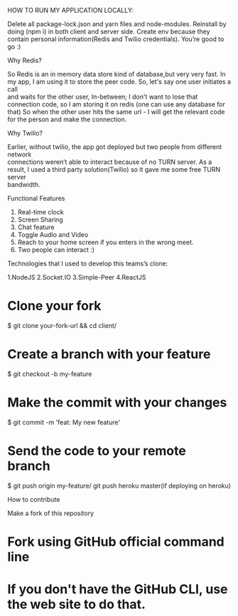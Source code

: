  HOW TO RUN MY APPLICATION LOCALLY:

Delete all package-lock.json and yarn files and node-modules. 
Reinstall by doing (npm i) in both client and server side.
Create env because they contain personal information(Redis and Twilio credentials). 
You’re good to go :)

 Why Redis?
 
So Redis is an in memory data store kind of database,but very very fast. In my
app, I am using it to store the peer code. So, let's say one user initiates a call  
and waits for the other user, In-between; I don't want to lose that connection 
code, so I am storing it on redis (one can use any database for that) So when 
the other user hits the same url - I will get the relevant code for the person and 
make the connection.

Why Twilio?

Earlier, without twilio, the app got deployed but two people from different network  
connections weren’t able to interact because of no TURN server. As a result, I 
used a third party solution(Twilio) so it gave me some free TURN server   
bandwidth.

Functional Features

1. Real-time clock
2. Screen Sharing
3. Chat feature
4. Toggle Audio and Video
4. Reach to your home screen if you enters in the wrong meet.
5. Two people can interact :)


Technologies that I used to develop this teams’s clone:

1.NodeJS
2.Socket.IO
3.Simple-Peer
4.ReactJS



# Clone your fork
$ git clone your-fork-url && cd client/

# Create a branch with your feature
$ git checkout -b my-feature

# Make the commit with your changes
$ git commit -m 'feat: My new feature'

# Send the code to your remote branch
$ git push origin my-feature/ git push heroku master(if deploying on heroku)


How to contribute

Make a fork of this repository

# Fork using GitHub official command line
# If you don't have the GitHub CLI, use the web site to do that.

